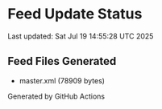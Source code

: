 # Feed Update Status
Last updated: Sat Jul 19 14:55:28 UTC 2025

## Feed Files Generated
- master.xml (78909 bytes)

Generated by GitHub Actions
